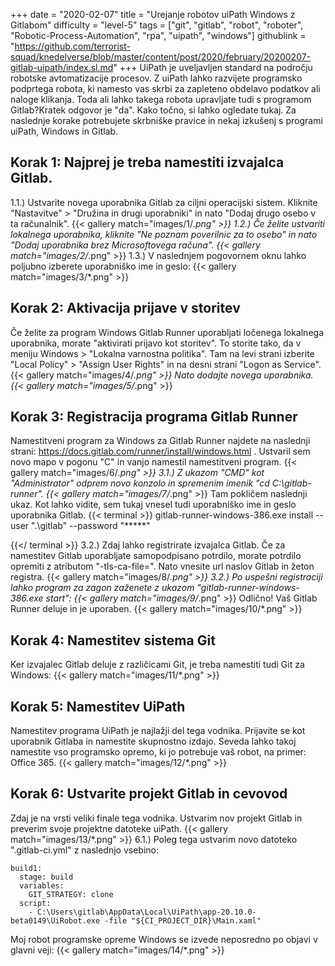 +++
date = "2020-02-07"
title = "Urejanje robotov uiPath Windows z Gitlabom"
difficulty = "level-5"
tags = ["git", "gitlab", "robot", "roboter", "Robotic-Process-Automation", "rpa", "uipath", "windows"]
githublink = "https://github.com/terrorist-squad/knedelverse/blob/master/content/post/2020/february/20200207-gitlab-uipath/index.sl.md"
+++
UiPath je uveljavljen standard na področju robotske avtomatizacije procesov. Z uiPath lahko razvijete programsko podprtega robota, ki namesto vas skrbi za zapleteno obdelavo podatkov ali naloge klikanja. Toda ali lahko takega robota upravljate tudi s programom Gitlab?Kratek odgovor je "da". Kako točno, si lahko ogledate tukaj. Za naslednje korake potrebujete skrbniške pravice in nekaj izkušenj s programi uiPath, Windows in Gitlab.
## Korak 1: Najprej je treba namestiti izvajalca Gitlab.
1.1.) Ustvarite novega uporabnika Gitlab za ciljni operacijski sistem. Kliknite "Nastavitve" > "Družina in drugi uporabniki" in nato "Dodaj drugo osebo v ta računalnik".
{{< gallery match="images/1/*.png" >}}
1.2.) Če želite ustvariti lokalnega uporabnika, kliknite "Ne poznam poverilnic za to osebo" in nato "Dodaj uporabnika brez Microsoftovega računa".
{{< gallery match="images/2/*.png" >}}
1.3.) V naslednjem pogovornem oknu lahko poljubno izberete uporabniško ime in geslo:
{{< gallery match="images/3/*.png" >}}

## Korak 2: Aktivacija prijave v storitev
Če želite za program Windows Gitlab Runner uporabljati ločenega lokalnega uporabnika, morate "aktivirati prijavo kot storitev". To storite tako, da v meniju Windows > "Lokalna varnostna politika". Tam na levi strani izberite "Local Policy" > "Assign User Rights" in na desni strani "Logon as Service".
{{< gallery match="images/4/*.png" >}}
Nato dodajte novega uporabnika.
{{< gallery match="images/5/*.png" >}}

## Korak 3: Registracija programa Gitlab Runner
Namestitveni program za Windows za Gitlab Runner najdete na naslednji strani: https://docs.gitlab.com/runner/install/windows.html . Ustvaril sem novo mapo v pogonu "C" in vanjo namestil namestitveni program.
{{< gallery match="images/6/*.png" >}}
3.1.) Z ukazom "CMD" kot "Administrator" odprem novo konzolo in spremenim imenik "cd C:\gitlab-runner".
{{< gallery match="images/7/*.png" >}}
Tam pokličem naslednji ukaz. Kot lahko vidite, sem tukaj vnesel tudi uporabniško ime in geslo uporabnika Gitlab.
{{< terminal >}}
gitlab-runner-windows-386.exe install --user ".\gitlab" --password "*****"

{{</ terminal >}}
3.2.) Zdaj lahko registrirate izvajalca Gitlab. Če za namestitev Gitlab uporabljate samopodpisano potrdilo, morate potrdilo opremiti z atributom "-tls-ca-file=". Nato vnesite url naslov Gitlab in žeton registra.
{{< gallery match="images/8/*.png" >}}
3.2.) Po uspešni registraciji lahko program za zagon zaženete z ukazom "gitlab-runner-windows-386.exe start":
{{< gallery match="images/9/*.png" >}}
Odlično! Vaš Gitlab Runner deluje in je uporaben.
{{< gallery match="images/10/*.png" >}}

## Korak 4: Namestitev sistema Git
Ker izvajalec Gitlab deluje z različicami Git, je treba namestiti tudi Git za Windows:
{{< gallery match="images/11/*.png" >}}

## Korak 5: Namestitev UiPath
Namestitev programa UiPath je najlažji del tega vodnika. Prijavite se kot uporabnik Gitlaba in namestite skupnostno izdajo. Seveda lahko takoj namestite vso programsko opremo, ki jo potrebuje vaš robot, na primer: Office 365.
{{< gallery match="images/12/*.png" >}}

## Korak 6: Ustvarite projekt Gitlab in cevovod
Zdaj je na vrsti veliki finale tega vodnika. Ustvarim nov projekt Gitlab in preverim svoje projektne datoteke uiPath.
{{< gallery match="images/13/*.png" >}}
6.1.) Poleg tega ustvarim novo datoteko ".gitlab-ci.yml" z naslednjo vsebino:
```
build1:
  stage: build
  variables:
    GIT_STRATEGY: clone
  script:
    - C:\Users\gitlab\AppData\Local\UiPath\app-20.10.0-beta0149\UiRobot.exe -file "${CI_PROJECT_DIR}\Main.xaml"

```
Moj robot programske opreme Windows se izvede neposredno po objavi v glavni veji:
{{< gallery match="images/14/*.png" >}}
